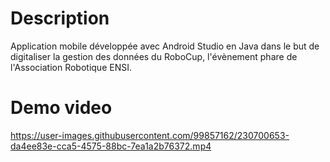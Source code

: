 # Description
Application mobile développée avec Android Studio en Java dans le but de digitaliser la gestion des données 
du RoboCup, l'évènement phare de l'Association Robotique ENSI.

# Demo video

https://user-images.githubusercontent.com/99857162/230700653-da4ee83e-cca5-4575-88bc-7ea1a2b76372.mp4
